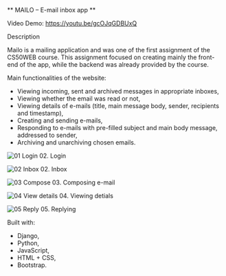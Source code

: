 ** MAILO – E-mail inbox app **

Video Demo: https://youtu.be/gcOJqGDBUxQ

Description

Mailo is a mailing application and was one of the first assignment of the CS50WEB course. This assignment focused on creating mainly the front-end of the app, while the backend was already provided by the course. 
 
 Main functionalities of the website:
 
-	Viewing  incoming, sent and archived messages in appropriate inboxes,
-	Viewing whether the email was read or not,
-	Viewing details of e-mails (title, main message body, sender, recipients and timestamp),
-	Creating and sending e-mails,
-	Responding to e-mails with pre-filled subject and main body message, addressed to sender, 
-	Archiving and unarchiving chosen emails.

![01  Login](https://github.com/mklimczak93/mailo/assets/123643355/93310a78-d090-407a-b173-1199e8a3a18f)
02. Login

![02  Inbox](https://github.com/mklimczak93/mailo/assets/123643355/9920fb03-a604-4b09-9a42-c5e5c38153ad)
02. Inbox

![03  Compose](https://github.com/mklimczak93/mailo/assets/123643355/c64e014a-76e7-466c-a015-970915d923d5)
03. Composing e-mail

![04  View details](https://github.com/mklimczak93/mailo/assets/123643355/bf1297cf-e481-41b4-9c05-ac2da4c33b5a)
04. Viewing detials

![05  Reply](https://github.com/mklimczak93/mailo/assets/123643355/619c5940-bf1a-4648-8c8a-722dff797b57)
05. Replying

Built with:

-	Django,
-	Python,
-	JavaScript,
-	HTML + CSS,
-	Bootstrap.



